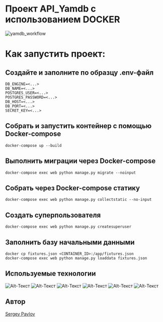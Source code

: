 # Проект API_Yamdb с использованием DOCKER

![yamdb_workflow](https://github.com/shogun500/yamdb_final/workflows/yamdb_workflow/badge.svg)

# Как запустить проект:
## Создайте и заполните по образцу .env-файл
```
DB_ENGINE=<...>
DB_NAME=<...>
POSTGRES_USER=<...>
POSTGRES_PASSWORD=<...>
DB_HOST=<...>
DB_PORT=<...>
SECRET_KEY=<...>
```
## Собрать и запустить контейнер с помощью Docker-compose
```
docker-compose up --build
```
## Выполнить миграции через Docker-compose
```
docker-compose exec web python manage.py migrate --noinput
```
## Собрать через Docker-compose статику
```
docker-compose exec web python manage.py collectstatic --no-input
```
## Создать суперпользователя
```
docker-compose exec web python manage.py createsuperuser
```
## Заполнить базу начальными данными
```
docker cp fixtures.json <CONTAINER_ID>:/app/fixtures.json
docker-compose exec web python manage.py loaddata fixtures.json
```


## Используемые технологии
![Alt-Текст](https://img.shields.io/badge/python-3.8-blue)
![Alt-Текст](https://img.shields.io/badge/django-2.2.16-blue)
![Alt-Текст](https://img.shields.io/badge/djangorestframework-3.12.4-blue)
![Alt-Текст](https://img.shields.io/badge/docker-20.10.16-blue)
![Alt-Текст](https://img.shields.io/badge/nginx-1.21.3-blue)
![Alt-Текст](https://img.shields.io/badge/gunicorn-20.0.4-blue)

## Автор

<a href=https://github.com/shogun500>Sergey Pavlov</a>